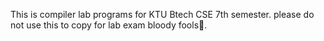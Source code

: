 This is compiler lab programs for KTU Btech CSE 7th semester.
please do not use this to copy for lab exam bloody fools🙏.
